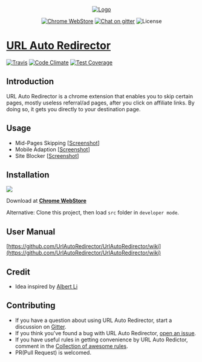 <p align="center">
  <a href="https://urlautoredirector.github.io/">
  	<img src="https://raw.githubusercontent.com/UrlAutoRedirector/UrlAutoRedirector/master/src/images/icon-128.png" alt="Logo">
  </a>
</p>

<p align="center">
  <a href="https://chrome.google.com/webstore/detail/mckfcfnegaimgcgepikhdnajpkkhdnkn"><img src="https://img.shields.io/chrome-web-store/v/mckfcfnegaimgcgepikhdnajpkkhdnkn.svg" alt="Chrome WebStore"></a>
  <a href="https://gitter.im/crispgm/UrlAutoRedirector?utm_source=badge&utm_medium=badge&utm_campaign=pr-badge&utm_content=badge"><img src="https://badges.gitter.im/crispgm/UrlAutoRedirector.svg" alt="Chat on gitter"></a>
  <img src="https://img.shields.io/badge/license-MIT-blue.svg" alt="License">
</p>

# [URL Auto Redirector](https://urlautoredirector.github.io/)

[![Travis](https://api.travis-ci.org/UrlAutoRedirector/UrlAutoRedirector.svg)](https://travis-ci.org/UrlAutoRedirector/UrlAutoRedirector/)
[![Code Climate](https://codeclimate.com/github/UrlAutoRedirector/UrlAutoRedirector/badges/gpa.svg)](https://codeclimate.com/github/UrlAutoRedirector/UrlAutoRedirector)
[![Test Coverage](https://codeclimate.com/github/UrlAutoRedirector/UrlAutoRedirector/badges/coverage.svg)](https://codeclimate.com/github/UrlAutoRedirector/UrlAutoRedirector/coverage)

## Introduction

URL Auto Redirector is a chrome extension that enables you to skip certain pages, mostly useless referral/ad pages, after you click on affiliate links.
By doing so, it gets you directly to your destination page.

## Usage

* Mid-Pages Skipping \[[Screenshot](https://raw.githubusercontent.com/UrlAutoRedirector/brand/master/promotion/midpage-skipping.png)\]
* Mobile Adaption \[[Screenshot](https://raw.githubusercontent.com/UrlAutoRedirector/brand/master/promotion/mobile-adaption.png)\]
* Site Blocker \[[Screenshot](https://raw.githubusercontent.com/UrlAutoRedirector/brand/master/promotion/site-blocker.png)\]

## Installation

[![](https://developer.chrome.com/webstore/images/ChromeWebStore_Badge_v2_496x150.png)](https://chrome.google.com/webstore/detail/mckfcfnegaimgcgepikhdnajpkkhdnkn)

Download at [__Chrome WebStore__](https://chrome.google.com/webstore/detail/mckfcfnegaimgcgepikhdnajpkkhdnkn)

Alternative: Clone this project, then load ```src``` folder in ```developer mode```.

## User Manual

[https://github.com/UrlAutoRedirector/UrlAutoRedirector/wiki](https://github.com/UrlAutoRedirector/UrlAutoRedirector/wiki)

## Credit

* Idea inspired by [Albert Li](https://github.com/lzb)

## Contributing

* If you have a question about using URL Auto Redirector, start a discussion on [Gitter](https://gitter.im/UrlAutoRedirector/UrlAutoRedirector).
* If you think you've found a bug with URL Auto Redirector, [open an issue](https://github.com/crispgm/UrlAutoRedirector/issues/new).
* If you have useful rules in getting convenience by URL Auto Redictor, comment in the [Collection of awesome rules](https://github.com/UrlAutoRedirector/UrlAutoRedirector/issues/17).
* PR(Pull Request) is welcomed.
